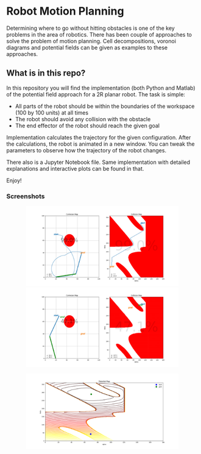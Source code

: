 # Robot Motion Planning
Determining where to go without hitting obstacles is one of the key problems in the area of robotics. There has been couple of approaches to solve the problem of motion planning. Cell decompositions, voronoi diagrams and potential fields can be given as examples to these approaches. 


## What is in this repo?
In this repository you will find the implementation (both Python and Matlab) of the potential field approach for a 2R planar robot. The task is simple:

* All parts of the robot should be within the boundaries of the workspace (100 by 100 units) at all times
* The robot should avoid any collision with the obstacle
* The end effector of the robot should reach the given goal

Implementation calculates the trajectory for the given configuration. After the calculations, the robot is animated in a new window.
You can tweak the parameters to observe how the trajectory of the robot changes.

There also is a Jupyter Notebook file. Same implementation with detailed explanations and interactive plots can be found in that. 

Enjoy!
### Screenshots
<p align="center">
  <img src= "https://github.com/bataseven/planar-robot-motion-planning/blob/master/Screenshots/config1.png" width=400 title="Config 1">
  <img src= "https://github.com/bataseven/planar-robot-motion-planning/blob/master/Screenshots/config2.png" width="400" title="Config 2">
</p>
<p align="center">
  <img src= "https://github.com/bataseven/planar-robot-motion-planning/blob/master/Screenshots/potential_map.png" width=400 title="Potential Map">
</p>
